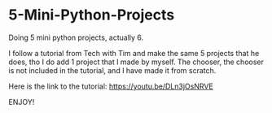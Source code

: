 # 5-Mini-Python-Projects
Doing 5 mini python projects, actually 6.

I follow a tutorial from Tech with Tim and make the same 5 projects that he does, tho I do add 1 project that I made by myself. The chooser, the chooser 
is not included in the tutorial, and I have made it from scratch.

Here is the link to the tutorial: https://youtu.be/DLn3jOsNRVE

ENJOY!
 
